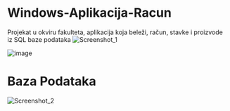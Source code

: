# Windows-Aplikacija-Racun
Projekat u okviru fakulteta, aplikacija koja beleži, račun, stavke i proizvode iz SQL baze podataka
![Screenshot_1](https://user-images.githubusercontent.com/111191947/201304586-ed7a15e6-4460-42f1-9a9b-3395c2f88bfc.png)

![image](https://user-images.githubusercontent.com/111191947/219344151-b0af21c8-9c30-46cd-bbf3-91f4cbf2ccfe.png)


# Baza Podataka
![Screenshot_2](https://user-images.githubusercontent.com/111191947/201305372-5851646a-f9bc-4a30-9bb5-694471bb93d7.png)
